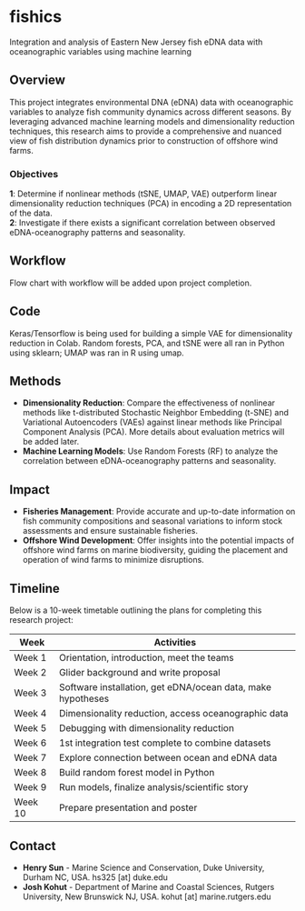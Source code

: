 # fishics
Integration and analysis of Eastern New Jersey fish eDNA data with oceanographic variables using machine learning

## Overview

This project integrates environmental DNA (eDNA) data with oceanographic variables to analyze fish community dynamics across different seasons. By leveraging advanced machine learning models and dimensionality reduction techniques, this research aims to provide a comprehensive and nuanced view of fish distribution dynamics prior to construction of offshore wind farms.

### Objectives

**1**: Determine if nonlinear methods (tSNE, UMAP, VAE) outperform linear dimensionality reduction techniques (PCA) in encoding a 2D representation of the data.  
**2**: Investigate if there exists a significant correlation between observed eDNA-oceanography patterns and seasonality.

## Workflow

Flow chart with workflow will be added upon project completion.

## Code

Keras/Tensorflow is being used for building a simple VAE for dimensionality reduction in Colab. Random forests, PCA, and tSNE were all ran in Python using sklearn; UMAP was ran in R using umap. 

## Methods

- **Dimensionality Reduction**: Compare the effectiveness of nonlinear methods like t-distributed Stochastic Neighbor Embedding (t-SNE) and Variational Autoencoders (VAEs) against linear methods like Principal Component Analysis (PCA). More details about evaluation metrics will be added later.
- **Machine Learning Models**: Use Random Forests (RF) to analyze the correlation between eDNA-oceanography patterns and seasonality.

## Impact

- **Fisheries Management**: Provide accurate and up-to-date information on fish community compositions and seasonal variations to inform stock assessments and ensure sustainable fisheries.
- **Offshore Wind Development**: Offer insights into the potential impacts of offshore wind farms on marine biodiversity, guiding the placement and operation of wind farms to minimize disruptions.

## Timeline

Below is a 10-week timetable outlining the plans for completing this research project:

| **Week** | **Activities**                                      |
|----------|-----------------------------------------------------|
| Week 1   | Orientation, introduction, meet the teams           |
| Week 2   | Glider background and write proposal                |
| Week 3   | Software installation, get eDNA/ocean data, make hypotheses |
| Week 4   | Dimensionality reduction, access oceanographic data |
| Week 5   | Debugging with dimensionality reduction             |
| Week 6   | 1st integration test complete to combine datasets   |
| Week 7   | Explore connection between ocean and eDNA data      |
| Week 8   | Build random forest model in Python     |
| Week 9   | Run models, finalize analysis/scientific story      |
| Week 10  | Prepare presentation and poster          |

## Contact

- **Henry Sun** - Marine Science and Conservation, Duke University, Durham NC, USA. hs325 [at] duke.edu
- **Josh Kohut** - Department of Marine and Coastal Sciences, Rutgers University, New Brunswick NJ, USA. kohut [at] marine.rutgers.edu
